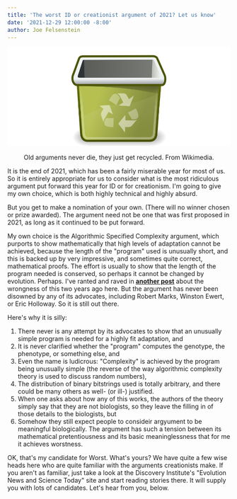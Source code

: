 ```yaml
---
title: 'The worst ID or creationist argument of 2021? Let us know'
date: '2021-12-29 12:00:00 -8:00'
author: Joe Felsenstein
---
```


![From Wikimedia.](/uploads/2021/400pxRecycleBin.png)

<div align=center>Old arguments never die, they just get recycled.  From Wikimedia.</div>

<p></p>

It is the end of 2021, which has been a fairly miserable year for most of us.  So it is entirely appropriate for us to consider what is the most ridiculous argument put forward this year for ID or for creationism.  I'm going to give my own choice, which is both highly technical and highly absurd.

But you get to make a nomination of your own. (There will no winner chosen or prize awarded).  The argument need not be one that was first proposed in 2021, as long as it continued to be put forward.

My own choice is the Algorithmic Specified Complexity argument, which purports to show mathematically that
high levels of adaptation cannot be achieved, because the length of the "program" used is unusually short, and
this is backed up by very impressive, and sometimes quite correct, mathematical proofs.  The effort is usually
to show that the length of the program needed is conserved, so perhaps it cannot be changed by evolution.  Perhaps.    I've ranted and
raved in [**another
post**](https://pandasthumb.org/archives/2019/12/Is-Algorithmic-Specified-Complexity-Useless-for-Analyzing-Evolution.html)
about the wrongness of this two years ago here.  But the argument has never been disowned by any of its
advocates, including Robert Marks, Winston Ewert, or Eric Holloway.  So it is still out there.

Here's why it is silly:
1. There never is any attempt by its advocates to show that an unusually simple program is needed for a highly fit
adaptation, and
2. It is never clarified whether the "program" computes the genotype, the phenotype, or something else, and
3. Even the name is ludicrous: "Complexity" is achieved by the program being unusually simple (the reverse of
the way algorithmic complexity theory is used to discuss random numbers),
4. The distribution of binary bitstrings used is totally arbitrary, and there could be many others as well- (or ill-)
justified.
5. When one asks about how any of this works, the authors of the theory simply say that they are not biologists,
so they leave the filling in of those details to the biologists, but
6. Somehow they still expect people to consideir argyument to be meaningful biologically.
The argument has such a tension between its mathematical pretentiousness and its basic meaninglessness that
for me it achieves worstness.

OK, that's my candidate for Worst.  What's yours?  We have quite a few wise heads here who are quite familiar with the
arguments creationists make.  If you aren't as familiar, just take a look at the Discovery Institute's "Evolution
News and Science Today" site and start reading stories there.  It will supply
you with lots of candidates. Let's hear from you, below.
